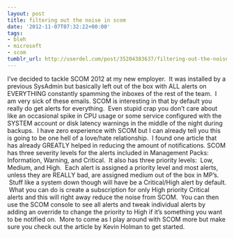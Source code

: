 ```yaml
---
layout: post
title: filtering out the noise in scom
date: '2012-11-07T07:32:22+00:00'
tags:
- bleh
- microsoft
- scom
tumblr_url: http://userdel.com/post/35204383637/filtering-out-the-noise-in-scom
---
```

I’ve decided to tackle SCOM 2012 at my new employer.  It was installed by a previous SysAdmin but basically left out of the box with ALL alerts on EVERYTHING constantly spamming the inboxes of the rest of the team.  I am very sick of these emails.
SCOM is interesting in that by default you really do get alerts for everything.  Even stupid crap you don’t care about like an occasional spike in CPU usage or some service configured with the SYSTEM account or disk latency warnings in the middle of the night during backups.  I have zero experience with SCOM but I can already tell you this is going to be one hell of a love/hate relationship.  I found one article that has already GREATLY helped in reducing the amount of notifications.
SCOM has three severity levels for the alerts included in Management Packs: Information, Warning, and Critical.  It also has three priority levels:  Low, Medium, and High.  Each alert is assigned a priority level and most alerts, unless they are REALLY bad, are assigned medium out of the box in MP’s.  Stuff like a system down though will have be a Critical/High alert by default.  What you can do is create a subscription for only High priority Critical alerts and this will right away reduce the noise from SCOM.  You can then use the SCOM console to see all alerts and tweak individual alerts by adding an override to change the priority to High if it’s something you want to be notified on.  More to come as I play around with SCOM more but make sure you check out the article by Kevin Holman to get started.
